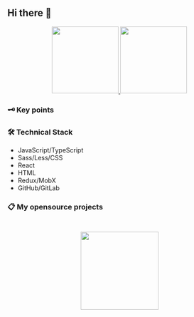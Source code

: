 ## Hi there 👋


<p align='center'>
   <a href="https://github-readme-stats.vercel.app/api?username=elvirrrk&show_icons=true&count_private=true">
     <img height=150 src="https://github-readme-stats.vercel.app/api?username=elvirrrk&show_icons=true&count_private=true"/>
   </a>
   <a href="https://github.com/elvirrrk/github-readme-stats">
     <img height=150 src="https://github-readme-stats.vercel.app/api/top-langs/?username=elvirrrk&layout=compact"/>
   </a>
</p>


### 🗝️ Key points

### 🛠 Technical Stack
*   JavaScript/TypeScript
*   Sass/Less/CSS
*   React
*   HTML
*   Redux/MobX
*   GitHub/GitLab

### 📋 My opensource projects


<div align="center" style="margin: 40px 0">
   <a href="https://github.com/elvirrrk/github-profile-views-counter">
       <img width="175px" src="https://komarev.com/ghpvc/?username=elvirrrk&color=DE002D">
   </a>
</div>
